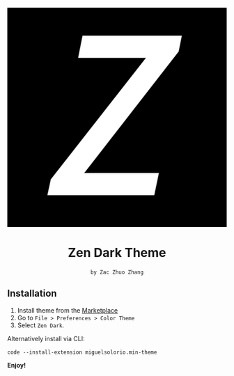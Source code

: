 
<div align="center">
<!-- <img src="/icon.png" width="140" /> -->

![LOGO](/icon.png)

# Zen Dark Theme

    by Zac Zhuo Zhang

</div>

## Installation

1. Install theme from the [Marketplace]()
2. Go to `File > Preferences > Color Theme`
3. Select `Zen Dark`. 

Alternatively install via CLI:
```
code --install-extension miguelsolorio.min-theme
```

**Enjoy!**


